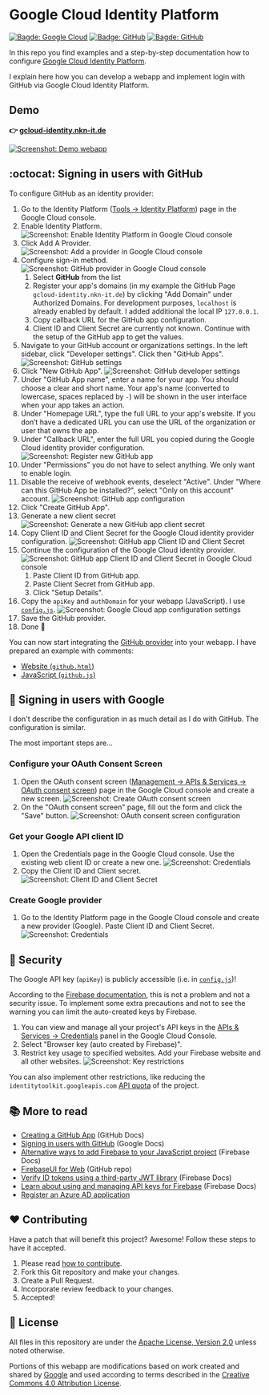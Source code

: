 # Google Cloud Identity Platform

[![Bagde: Google Cloud](https://img.shields.io/badge/Google%20Cloud-%234285F4.svg?logo=google-cloud&logoColor=white)](#readme)
[![Badge: GitHub](https://img.shields.io/badge/GitHub-181717.svg?logo=github&logoColor=white)](#readme)
[![Bagde: GitHub](https://img.shields.io/github/license/cyclenerd/google-cloud-identity-platform)](https://github.com/Cyclenerd/google-cloud-identity-platform/blob/master/LICENSE)

In this repo you find examples and a step-by-step documentation how to configure [Google Cloud Identity Platform](https://cloud.google.com/identity-platform).

I explain here how you can develop a webapp and implement login with GitHub via Google Cloud Identity Platform.

## Demo

**👉 [gcloud-identity.nkn-it.de](https://gcloud-identity.nkn-it.de/)**

[![Screenshot: Demo webapp](./img/github-sign-in-ok.png)](https://gcloud-identity.nkn-it.de/)

## :octocat: Signing in users with GitHub

To configure GitHub as an identity provider:

1. Go to the Identity Platform ([Tools -> Identity Platform](https://console.cloud.google.com/customer-identity?project=_)) page in the Google Cloud console.
1. Enable Identity Platform.
  ![Screenshot: Enable Identity Platform in Google Cloud console](./img/google-cloud-console-enable.png)
1. Click Add A Provider.
  ![Screenshot: Add a provider in Google Cloud console](./img/google-cloud-console-add.png)
1. Configure sign-in method.
  ![Screenshot: GitHub provider in Google Cloud console](./img/google-cloud-console-github.png)
    1. Select **GitHub** from the list
    1. Register your app's domains (in my example the GitHub Page `gcloud-identity.nkn-it.de`) by clicking "Add Domain" under Authorized Domains. For development purposes, `localhost` is already enabled by default.
    I added additional the local IP `127.0.0.1`.
    1. Copy callback URL for the GitHub app configuration.
    1. Client ID and Client Secret are currently not known.
    Continue with the setup of the GitHub app to get the values.
1. Navigate to your GitHub account or organizations settings.
   In the left sidebar, click "Developer settings".
   Click then "GitHub Apps".
  ![Screenshot: GitHub settings](./img/github-developer.png)
1. Click "New GitHub App".
    ![Screenshot: GitHub developer settings](./img/github-developer-app-new.png)
1. Under "GitHub App name", enter a name for your app.
  You should choose a clear and short name. Your app's name (converted to lowercase, spaces replaced by `-`) will be shown in the user interface when your app takes an action.
1. Under "Homepage URL", type the full URL to your app's website.
   If you don’t have a dedicated URL you can use the URL of the organization or user that owns the app.
1. Under "Callback URL", enter the full URL you copied during the Google Cloud identity provider configuration.
    ![Screenshot: Register new GitHub app](./img/github-developer-app-config.png)
1. Under "Permissions" you do not have to select anything. We only want to enable login.
1. Disable the receive of webhook events, deselect "Active".
   Under "Where can this GitHub App be installed?", select "Only on this account" account.
    ![Screenshot: GitHub app configuration](./img/github-developer-app-more-config.png)
1. Click "Create GitHub App".
1. Generate a new client secret
    ![Screenshot: Generate a new GitHub app client secret](./img/github-developer-app-new-key.png)
1. Copy Client ID and Client Secret for the Google Cloud identity provider configuration.
    ![Screenshot: GitHub app Client ID and Client Secret](./img/github-developer-app-new-key-copy.png)
1. Continue the configuration of the Google Cloud identity provider.
    ![Screenshot: GitHub app Client ID and Client Secret in Google Cloud console](./img/google-cloud-console-github-key.png)
    1. Paste Client ID from GitHub app.
    1. Paste Client Secret from GitHub app.
    1. Click "Setup Details".
1. Copy the `apiKey` and `authDomain` for your webapp (JavaScript).
   I use [`config.js`](./page/config.js).
    ![Screenshot: Google Cloud app configuration settings](./img/google-cloud-console-app-settings.png)
1. Save the GitHub provider.
1. Done 🎉

You can now start integrating the [GitHub provider](#octocat-signing-in-users-with-github) into your webapp. I have prepared an example with comments:

* [Website (`github.html`)](./page/github.html)
* [JavaScript (`github.js`)](./page/github.js)

## 🔑 Signing in users with Google

I don't describe the configuration in as much detail as I do with GitHub.
The configuration is similar.

The most important steps are...

### Configure your OAuth Consent Screen

1. Open the OAuth consent screen ([Management -> APIs & Services -> OAuth consent screen](https://console.cloud.google.com/apis/credentials/consent?project=_)) page in the Google Cloud console and create a new screen. 
  ![Screenshot: Create OAuth consent screen](./img/google-cloud-oauth-screen.png)
1. On the "OAuth consent screen" page, fill out the form and click the "Save" button.
  ![Screenshot: OAuth consent screen configuration](./img/google-cloud-oauth-screen-config.png)

### Get your Google API client ID

1. Open the Credentials page in the Google Cloud console.
  Use the existing web client ID or create a new one.
  ![Screenshot: Credentials](./img/google-cloud-api-credentials.png)
1. Copy the Client ID and Client secret.
  ![Screenshot: Client ID and Client Secret](./img/google-cloud-api-credentials-key.png)

### Create Google provider

1. Go to the Identity Platform page in the Google Cloud console and create a new provider (Google). Paste Client ID and Client Secret.
  ![Screenshot: Credentials](./img/google-cloud-google-provider.png)

## 🔐 Security

The Google API key (`apiKey`) is publicly accessible (i.e. in [`config.js`](./page/config.js))!

According to the [Firebase documentation](https://firebase.google.com/docs/projects/api-keys#general-info), this is not a problem and not a security issue.
To implement some extra precautions and not to see the warning you can limit the auto-created keys by Firebase.

1. You can view and manage all your project's API keys in the <a href="https://console.cloud.google.com/projectselector2/apis/credentials?project=_">APIs & Services -> Credentials</a> panel in the Google Cloud Console.
1. Select "Browser key (auto created by Firebase)".
1. Restrict key usage to specified websites.
   Add your Firebase website and all other websites.
    ![Screenshot: Key restrictions](./img/google-cloud-api-key.png)

You can also implement other restrictions, like reducing the `identitytoolkit.googleapis.com` [API quota](https://console.cloud.google.com/apis/api/identitytoolkit.googleapis.com/quotas?project=_) of the project.

## 📚 More to read

* [Creating a GitHub App](https://docs.github.com/en/apps/creating-github-apps/creating-github-apps/creating-a-github-app) (GitHub Docs)
* [Signing in users with GitHub](https://cloud.google.com/identity-platform/docs/web/github) (Google Docs)
* [Alternative ways to add Firebase to your JavaScript project](https://firebase.google.com/docs/web/alt-setup#from-the-cdn) (Firebase Docs)
* [FirebaseUI for Web](https://github.com/firebase/firebaseui-web#readme) (GitHub repo)
* [Verify ID tokens using a third-party JWT library](https://firebase.google.com/docs/auth/admin/verify-id-tokens#verify_id_tokens_using_a_third-party_jwt_library) (Firebase Docs)
* [Learn about using and managing API keys for Firebase](https://firebase.google.com/docs/projects/api-keys) (Firebase Docs)
* [Register an Azure AD application](https://learn.microsoft.com/en-us/azure/active-directory/develop/quickstart-register-app#register-an-application)

## ❤️ Contributing

Have a patch that will benefit this project?
Awesome! Follow these steps to have it accepted.

1. Please read [how to contribute](CONTRIBUTING.md).
1. Fork this Git repository and make your changes.
1. Create a Pull Request.
1. Incorporate review feedback to your changes.
1. Accepted!

## 📜 License

All files in this repository are under the [Apache License, Version 2.0](LICENSE) unless noted otherwise.

Portions of this webapp are modifications based on work created and shared by [Google](https://developers.google.com/readme/policies)
and used according to terms described in the [Creative Commons 4.0 Attribution License](https://creativecommons.org/licenses/by/4.0/).
